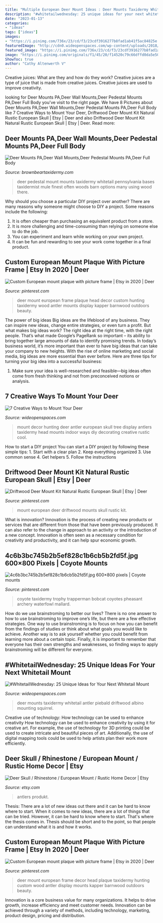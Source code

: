 ```yaml
---
title: "Multiple European Deer Mount Ideas : Deer Mounts Taxidermy Whitetail Antler Piebald Driftwood Albino Mounting Squirrel"
description: "#whitetailwednesday: 25 unique ideas for your next whitetail mount"
date: "2023-01-13"
categories:
- "ideas"
tags: ["ideas"]
images:
- "https://i.pinimg.com/736x/23/cd/f3/23cdf3916277b8fad1ab41f5ac84825e.jpg"
featuredImage: "http://cdn0.wideopenspaces.com/wp-content/uploads/2018/07/piebaldmount1.jpg"
featured_image: "https://i.pinimg.com/736x/23/cd/f3/23cdf3916277b8fad1ab41f5ac84825e.jpg"
image: "https://i.pinimg.com/originals/f1/45/20/f14520c79c66dffd0da5e5006b02c235.jpg"
ShowToc: true
author: "Cathy Altenwerth V"
---
```



Creative juices: What are they and how do they work?
Creative juices are a type of juice that is made from creative juices. Creative juices are used to improve creativity.

	

		
looking for Deer Mounts PA,Deer Wall Mounts,Deer Pedestal Mounts PA,Deer Full Body you've visit to the right page. We have 8 Pictures about Deer Mounts PA,Deer Wall Mounts,Deer Pedestal Mounts PA,Deer Full Body like 7 Creative Ways to Mount Your Deer, Driftwood Deer Mount Kit Natural Rustic European Skull | Etsy | Deer and also Driftwood Deer Mount Kit Natural Rustic European Skull | Etsy | Deer. Read more:
		
    
## Deer Mounts PA,Deer Wall Mounts,Deer Pedestal Mounts PA,Deer Full Body

<img loading=lazy src="https://www.brownbeartaxidermy.com/Deer-Pedestal-Mount-Pennsylvania/Deer-Pedestal-Mount-Ideas.jpg" onerror="this.onerror=null;this.src='https://tse4.mm.bing.net/th?id=OIP.ijNF1hLFCM9_CMxD00MK3gHaOr&amp;pid=15.1';" alt="Deer Mounts PA,Deer Wall Mounts,Deer Pedestal Mounts PA,Deer Full Body">

_Source: brownbeartaxidermy.com_

>deer pedestal mount mounts taxidermy whitetail pennsylvania bases taxidermist mule finest often woods barn options many using wood there. 

	

Why should you choose a particular DIY project over another?
There are many reasons why someone might choose to DIY a project. Some reasons include the following: 
1) It is often cheaper than purchasing an equivalent product from a store.
2) It is more challenging and time-consuming than relying on someone else to do the job.
3) You can experiment and learn while working on your own project.
4) It can be fun and rewarding to see your work come together in a final product.

    
## Custom European Mount Plaque With Picture Frame | Etsy In 2020 | Deer

<img loading=lazy src="https://i.pinimg.com/736x/da/83/0d/da830d4cf1dae5448756c0d56422676f.jpg" onerror="this.onerror=null;this.src='https://tse3.mm.bing.net/th?id=OIP.uyJzZbJd2AHOPFOhXjlFMgHaJ3&amp;pid=15.1';" alt="Custom European mount plaque with picture frame | Etsy in 2020 | Deer">

_Source: pinterest.com_

>deer mount european frame plaque head decor custom hunting taxidermy wood antler mounts display kapper barnwood outdoors beauty. 

	

The power of big ideas
Big ideas are the lifeblood of any business. They can inspire new ideas, change entire strategies, or even turn a profit. But what makes big ideas work? The right idea at the right time, with the right people. That’s what made Google’s PageRank so important – its ability to bring together large amounts of data to identify promising trends.
In today’s business world, it’s more important than ever to have big ideas that can take your company to new heights. With the rise of online marketing and social media, big ideas are more essential than ever before. Here are three tips for turning your big idea into a successful business:

1) Make sure your idea is well-researched and feasible—big ideas often come from fresh thinking and not from preconceived notions or analysis.

    
## 7 Creative Ways To Mount Your Deer

<img loading=lazy src="http://cdn0.wideopenspaces.com/wp-content/uploads/2017/04/Mount-1.jpg" onerror="this.onerror=null;this.src='https://tse2.mm.bing.net/th?id=OIP.CscYpWs6oyxdh7NsL85JJAHaNK&amp;pid=15.1';" alt="7 Creative Ways to Mount Your Deer">

_Source: wideopenspaces.com_

>mount decor hunting deer antler european skull tree display antlers taxidermy head mounts indoor ways diy decorating creative rustic cool. 

	

How to start a DIY project
You can start a DIY project by following these simple tips: 1. Start with a clear plan 2. Keep everything organized 3. Use common sense 4. Get helpers 5. Follow the instructions 
    
## Driftwood Deer Mount Kit Natural Rustic European Skull | Etsy | Deer

<img loading=lazy src="https://i.pinimg.com/736x/23/cd/f3/23cdf3916277b8fad1ab41f5ac84825e.jpg" onerror="this.onerror=null;this.src='https://tse4.mm.bing.net/th?id=OIP.NV-D4CX1NrhTe0jyis8cwgHaKV&amp;pid=15.1';" alt="Driftwood Deer Mount Kit Natural Rustic European Skull | Etsy | Deer">

_Source: pinterest.com_

>mount european deer driftwood mounts skull rustic kit. 

	

What is innovation?
Innovation is the process of creating new products or services that are different from those that have been previously produced. It can also refer to the change in approach to an activity or the introduction of a new concept. Innovation is often seen as a necessary condition for creativity and productivity, and it can help spur economic growth.

    
## 4c6b3bc745b2b5ef828c1b6cb5b2fd5f.jpg 600×800 Pixels | Coyote Mounts

<img loading=lazy src="https://i.pinimg.com/originals/f1/45/20/f14520c79c66dffd0da5e5006b02c235.jpg" onerror="this.onerror=null;this.src='https://tse3.mm.bing.net/th?id=OIP.EQFMPTpsQTU9VuTMtjHbzwHaJ4&amp;pid=15.1';" alt="4c6b3bc745b2b5ef828c1b6cb5b2fd5f.jpg 600×800 pixels | Coyote mounts">

_Source: pinterest.com_

>coyote taxidermy trophy trapperman bobcat coyotes pheasant archery waterfowl mallard. 

	

How do we use brainstroming to better our lives?
There is no one answer to how to use brainstroming to improve one’s life, but there are a few effective strategies. One way to use brainstroming is to focus on how you can benefit from the findings of studies or think about what goals you would like to achieve. Another way is to ask yourself whether you could benefit from learning more about a certain topic. Finally, it is important to remember that everyone has their own strengths and weaknesses, so finding ways to apply brainstroming will be different for everyone.

    
## #WhitetailWednesday: 25 Unique Ideas For Your Next Whitetail Mount

<img loading=lazy src="http://cdn0.wideopenspaces.com/wp-content/uploads/2018/07/piebaldmount1.jpg" onerror="this.onerror=null;this.src='https://tse2.mm.bing.net/th?id=OIP.P4ujknv8YS0RnV3t2pJQugHaJ4&amp;pid=15.1';" alt="#WhitetailWednesday: 25 Unique Ideas for Your Next Whitetail Mount">

_Source: wideopenspaces.com_

>deer mounts taxidermy whitetail antler piebald driftwood albino mounting squirrel. 

	

Creative use of technology: How technology can be used to enhance creativity
How technology can be used to enhance creativity by using it for creative art. For example, the use of technology for 3D printing could be used to create intricate and beautiful pieces of art. Additionally, the use of digital mapping tools could be used to help artists plan their work more efficiently.

    
## Deer Skull / Rhinestone / European Mount / Rustic Home Decor | Etsy

<img loading=lazy src="https://i.etsystatic.com/9800092/r/il/b2e755/633515258/il_1588xN.633515258_5n36.jpg" onerror="this.onerror=null;this.src='https://tse4.mm.bing.net/th?id=OIP.Ud_nL-ifbj9O9iDaxY1nwAHaLG&amp;pid=15.1';" alt="Deer Skull / Rhinestone / European Mount / Rustic Home Decor | Etsy">

_Source: etsy.com_

>antlers produkt. 

	

Thesis: There are a lot of new ideas out there and it can be hard to know where to start.
When it comes to new ideas, there are a lot of things that can be tried. However, it can be hard to know where to start. That's where the thesis comes in. Thesis should be short and to the point, so that people can understand what it is and how it works.

    
## Custom European Mount Plaque With Picture Frame | Etsy In 2020 | Deer

<img loading=lazy src="https://i.pinimg.com/originals/da/83/0d/da830d4cf1dae5448756c0d56422676f.jpg" onerror="this.onerror=null;this.src='https://tse4.mm.bing.net/th?id=OIP.ZLyV0hHXCd42nLUeJmVfFgHaJ4&amp;pid=15.1';" alt="Custom European mount plaque with picture frame | Etsy in 2020 | Deer">

_Source: pinterest.com_

>deer mount european frame decor head plaque taxidermy hunting custom wood antler display mounts kapper barnwood outdoors beauty. 

	

Innovation is a core business value for many organizations. It helps to drive growth, increase efficiency and meet customer needs. Innovation can be achieved through a variety of methods, including technology, marketing, product design, pricing and distribution.

